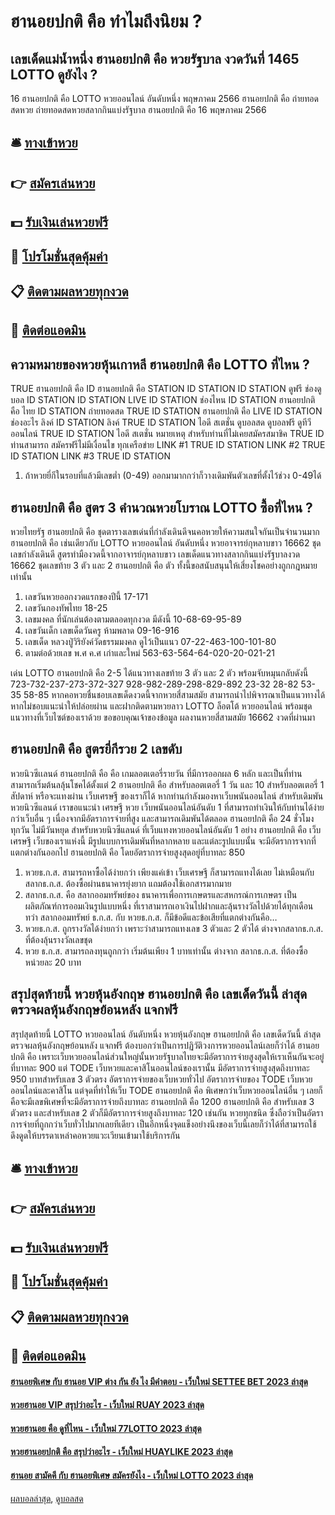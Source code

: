 # ฮานอยปกติ คือ ทำไมถึงนิยม ?
## เลขเด็ดแม่น้ำหนึ่ง ฮานอยปกติ คือ หวยรัฐบาล งวดวันที่ 1465 LOTTO ดูยังไง ?
16 ฮานอยปกติ คือ LOTTO หวยออนไลน์ อันดับหนึ่ง พฤษภาคม 2566 ฮานอยปกติ คือ ถ่ายทอดสดหวย ถ่ายทอดสดหวยสลากกินแบ่งรัฐบาล ฮานอยปกติ คือ 16 พฤษภาคม 2566

## 🛎 [ทางเข้าหวย](https://bit.ly/3BG5bNw)
## 👉 [สมัครเล่นหวย](https://bit.ly/3BG5bNw)
## 💵 [รับเงินเล่นหวยฟรี](https://bit.ly/3C3mvgS)
## 👑 [โปรโมชั่นสุดคุ้มค่า](https://bit.ly/3C3mvgS)
## 📋 [ติดตามผลหวยทุกงวด](https://bit.ly/3C3mvgS)
## 📱 [ติดต่อแอดมิน](https://bit.ly/3C3mvgS)

## ความหมายของหวยหุ้นเกาหลี ฮานอยปกติ คือ LOTTO ที่ไหน ?
TRUE ฮานอยปกติ คือ ID ฮานอยปกติ คือ STATION ID STATION ID STATION ดูฟรี ช่องดูบอล ID STATION ID STATION LIVE ID STATION ช่องไหน ID STATION ฮานอยปกติ คือ ไทย ID STATION ถ่ายทอดสด TRUE ID STATION ฮานอยปกติ คือ LIVE ID STATION ช่องอะไร ลิงค์ ID STATION ลิงค์ TRUE ID STATION ไอดี สเตชั่น ดูบอลสด ดูบอลฟรี ดูทีวีออนไลน์
TRUE ID STATION ไอดี สเตชั่น
หมายเหตุ สำหรับท่านที่ไม่เคยสมัครสมาชิค TRUE ID ท่านสามารถ สมัครฟรีไม่มีเงื่อนไข ทุกเครือข่าย
LINK #1 TRUE ID STATION
LINK #2 TRUE ID STATION
LINK #3 TRUE ID STATION
1. ถ้าหวยยี่กีในรอบที่แล้วมีเลขต่ำ (0-49) ออกมามากกว่าก็วางเดิมพันตัวเลขที่ตั้งไว้ช่วง 0-49ได้

## ฮานอยปกติ คือ สูตร 3 คำนวณหวยโบราณ LOTTO ซื้อที่ไหน ?
หวยไทยรัฐ ฮานอยปกติ คือ ชุดตารางเลขเด่นที่กำลังเดินดีจนคอหวยให้ความสนใจกันเป็นจำนวนมาก ฮานอยปกติ คือ เช่นเดียวกับ LOTTO หวยออนไลน์ อันดับหนึ่ง หวยอาจารย์กุหลาบขาว 16662 ชุดเลขกำลังเดินดี สูตรทำมืองวดนี้จากอาจารย์กุหลาบขาว เลขเด็ดแนวทางสลากกินแบ่งรัฐบาลงวด 16662 ชุดเลขท้าย 3 ตัว และ 2 ฮานอยปกติ คือ ตัว ทั้งนี้ขอสนับสนุนให้เสี่ยงโชคอย่างถูกกฎหมายเท่านั้น
1. เลขวันหวยออกงวดแรกของปีนี้ 17-171
2. เลขวันกองทัพไทย 18-25
3. เลขมงคล ที่นักเล่นต้องตามตลอดทุกงวด มีดังนี้ 10-68-69-95-89
4. เลขวันเด็ก เลขเด็ดวันครู ห้ามพลาด 09-16-916
5. เลขเด็ด หลวงปู่วิริยังค์วัดธรรมมงคล ดูไว้เป็นแนว 07-22-463-100-101-80
6. ตามต่อด้วยเลข พ.ศ ค.ศ เก่าและใหม่ 563-63-564-64-020-20-021-21

เด่น LOTTO ฮานอยปกติ คือ 2-5 ได้แนวทางเลขท้าย 3 ตัว และ 2 ตัว พร้อมจับหมุนกลับดังนี้
723-732-237-273-372-327
928-982-289-298-829-892
23-32
28-82
53-35
58-85
หากคอหวยชื่นชอบเลขเด็ดงวดนี้จากหวยสี่สามสมัย สามารถนำไปพิจารณาเป็นแนวทางได้ หากไม่ชอบแนะนำให้ปล่อยผ่าน และฝากติดตามหวยลาว LOTTO ล็อตโต้ หวยออนไลน์ พร้อมชุดแนวทางที่เว็บไซต์ของเราด้วย
ขอขอบคุณเจ้าของข้อมูล
ผลงานหวยสี่สามสมัย 16662 งวดที่ผ่านมา


## ฮานอยปกติ คือ สูตรยี่กีรวย 2 เลขดับ
หวยนิวซีเเลนด์ ฮานอยปกติ คือ คือ เกมลอตเตอรี่รายวัน ที่มีการออกผล 6 หลัก และเป็นที่ท่านสามารถเริ่มต้นลลุ้นโชคได้ตั้งแต่ 2 ฮานอยปกติ คือ สำหรับลอตเตอรี่ 1 วัน และ 10 สำหรับลอตเตอรี่ 1 สัปดาห์ หรือจะแทงผ่าน เว็บเศรษฐี ของเราก็ได้
หากท่านกำลังมองหาเว็บพนันออนไลน์ สำหรับเดิมพันหวยนิวซีแลนด์ เราขอแนะนำ เศรษฐี หวย เว็บพนันออนไลน์อันดับ 1 ที่สามารถทำเงินให้กับท่านได้ง่ายกว่าเว็บอื่น ๆ เนื่องจากมีอัตราการจ่ายที่สูง และสามารถเดิมพันได้ตลอด ฮานอยปกติ คือ 24 ชั่วโมง ทุกวัน ไม่มีวันหยุด
สำหรับหวยนิวซีแลนด์ ที่เว็บแทงหวยออนไลน์อันดับ 1 อย่าง ฮานอยปกติ คือ เว็บเศรษฐี เว็บของเราแห่งนี้ มีรูปแบบการเดิมพันที่หลากหลาย และแต่ละรูปแบบนั้น จะมีอัตราการจากที่แตกต่างกันออกไป ฮานอยปกติ คือ โดยอัตราการจ่ายสูงสุดอยู่ที่บาทละ 850
1. หวยธ.ก.ส. สามารถหาซื้อได้ง่ายกว่า เพียงแค่เข้า เว็บเศรษฐี ก็สามารถแทงได้เลย ไม่เหมือนกับ สลากธ.ก.ส. ต้องซื้อผ่านธนาคารยุ่งยาก แถมต้องใช้เอกสารมากมาย
2. สลากธ.ก.ส. คือ สลากออมทรัพย์ของ ธนาคารเพื่อการเกษตรและสหกรณ์การเกษตร เป็นผลิตภัณฑ์การออมเงินรูปแบบหนึ่ง ที่เราสามารถเอาเงินไปฝากและลุ้นรางวัลไปด้วยได้ทุกเดือน ทว่า สลากออมทรัพย์ ธ.ก.ส. กับ หวยธ.ก.ส. ก็มีข้อดีและข้อเสียที่แตกต่างกันคือ…
3. หวยธ.ก.ส. ถูกรางวัลได้ง่ายกว่า เพราะว่าสามารถแทงเลข 3 ตัวและ 2 ตัวได้ ต่างจากสลากธ.ก.ส. ที่ต้องลุ้นรางวัลเลขชุด
4. หวย ธ.ก.ส. สามารถลงทุนถูกกว่า เริ่มต้นเพียง 1 บาทเท่านั้น ต่างจาก สลากธ.ก.ส. ที่ต้องซื้อหน่วยละ 20 บาท

## สรุปสุดท้ายนี้ หวยหุ้นอังกฤษ ฮานอยปกติ คือ เลขเด็ดวันนี้ ล่าสุด ตรวจผลหุ้นอังกฤษย้อนหลัง แจกฟรี
สรุปสุดท้ายนี้ LOTTO หวยออนไลน์ อันดับหนึ่ง หวยหุ้นอังกฤษ ฮานอยปกติ คือ เลขเด็ดวันนี้ ล่าสุด ตรวจผลหุ้นอังกฤษย้อนหลัง แจกฟรี ต้องบอกว่าเป็นการปฏิวัติวงการหวยออนไลน์เลยก็ว่าได้ ฮานอยปกติ คือ เพราะเว็บหวยออนไลน์ส่วนใหญ่นั้นหวยรัฐบาลไทยจะมีอัตราการจ่ายสูงสุดให้เราเห็นกันจะอยู่ที่บาทละ 900 แต่ TODE เว็บหวยและคาสิโนออนไลน์ของเรานั้น มีอัตราการจ่ายสูงสุดถึงบาทละ 950 บาทสำหรับเลข 3 ตัวตรง
อัตราการจ่ายของเว็บหวยทั่วไป
อัตราการจ่ายของ TODE เว็บหวยออนไลน์และคาสิโน
แต่จุดที่ทำให้เว็บ TODE ฮานอยปกติ คือ พิเศษกว่าเว็บหวยออนไลน์อื่น ๆ เลยก็คือจะมีเลขพิเศษที่จะมีอัตราการจ่ายถึงบาทละ ฮานอยปกติ คือ 1200 ฮานอยปกติ คือ สำหรับเลข 3 ตัวตรง และสำหรับเลข 2 ตัวก็มีอัตราการจ่ายสูงถึงบาทละ 120 เช่นกัน หวยทุกชนิด ซึ่งถือว่าเป็นอัตราการจ่ายที่ถูกกว่าเว็บทั่วไปมากเลยทีเดียว เป็นอีกหนึ่งจุดแข็งอย่างนึงของเว็บนี้เลยก็ว่าได้ที่สามารถใช้ดึงดูดให้บรรดาเหล่าคอหวยแวะเวียนเข้ามาใช้บริการกัน

## 🛎 [ทางเข้าหวย](https://bit.ly/3BG5bNw)
## 👉 [สมัครเล่นหวย](https://bit.ly/3BG5bNw)
## 💵 [รับเงินเล่นหวยฟรี](https://bit.ly/3C3mvgS)
## 👑 [โปรโมชั่นสุดคุ้มค่า](https://bit.ly/3C3mvgS)
## 📋 [ติดตามผลหวยทุกงวด](https://bit.ly/3C3mvgS)
## 📱 [ติดต่อแอดมิน](https://bit.ly/3C3mvgS)

#### [ฮานอยพิเศษ กับ ฮานอย VIP ต่าง กัน ยัง ไง มีคำตอบ - เว็บใหม่ SETTEE BET 2023 ล่าสุด](https://atom.io/themes/ฮานอยพิเศษ%20กับ%20ฮานอย%20vip%20ต่าง%20กัน%20ยัง%20ไง%20มีคำตอบ%20-%20เว็บใหม่%20settee%20bet%202023%20ล่าสุด)
#### [หวยฮานอย VIP สรุปว่าอะไร - เว็บใหม่ RUAY 2023 ล่าสุด](https://atom.io/themes/หวยฮานอย%20vip%20สรุปว่าอะไร%20-%20เว็บใหม่%20ruay%202023%20ล่าสุด)
#### [หวยฮานอย คือ ดูที่ไหน - เว็บใหม่ 77LOTTO 2023 ล่าสุด](https://atom.io/themes/หวยฮานอย%20คือ%20ดูที่ไหน%20-%20เว็บใหม่%2077lotto%202023%20ล่าสุด)
#### [หวยฮานอยปกติ คือ สรุปว่าอะไร - เว็บใหม่ HUAYLIKE 2023 ล่าสุด](https://atom.io/themes/หวยฮานอยปกติ%20คือ%20สรุปว่าอะไร%20-%20เว็บใหม่%20huaylike%202023%20ล่าสุด)
#### [ฮานอย สามัคคี กับ ฮานอยพิเศษ สมัครยังไง - เว็บใหม่ LOTTO 2023 ล่าสุด](https://atom.io/themes/ฮานอย%20สามัคคี%20กับ%20ฮานอยพิเศษ%20สมัครยังไง%20-%20เว็บใหม่%20lotto%202023%20ล่าสุด)

[ผลบอลล่าสุด](https://siamsport.tv "ผลบอลล่าสุด"), [ดูบอลสด](https://siamsport.tv/ดูบอลสด "ดูบอลสด")